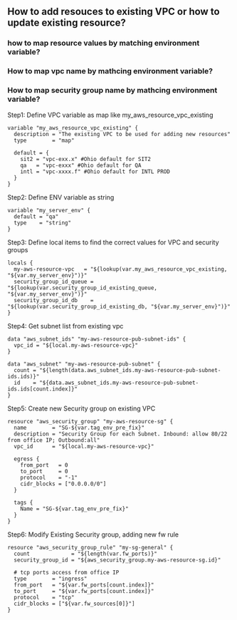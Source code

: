 ## How to add resouces to existing VPC or how to update existing resource?

### how to map resource values by matching environment variable?
### How to map vpc name by mathcing environment variable? 
### How to map security group name by mathcing environment variable? 


Step1: Define VPC variable as map like my_aws_resource_vpc_existing
```
variable "my_aws_resource_vpc_existing" {
  description = "The existing VPC to be used for adding new resources"
  type        = "map"

  default = {
    sit2 = "vpc-exx.x" #Ohio default for SIT2
    qa   = "vpc-exxx" #Ohio default for QA
    intl = "vpc-xxxx.f" #Ohio default for INTL PROD
  }
}
```
Step2: Define ENV variable as string
```
variable "my_server_env" {
  default = "qa"
  type    = "string"
}
```
Step3: Define local items to find the correct values for VPC and security groups
```
locals {
  my-aws-resource-vpc   = "${lookup(var.my_aws_resource_vpc_existing, "${var.my_server_env}")}"
  security_group_id_queue = "${lookup(var.security_group_id_existing_queue, "${var.my_server_env}")}"
  security_group_id_db    = "${lookup(var.security_group_id_existing_db, "${var.my_server_env}")}"
}
```
Step4: Get subnet list from existing vpc
```
data "aws_subnet_ids" "my-aws-resource-pub-subnet-ids" {
  vpc_id = "${local.my-aws-resource-vpc}"
}

data "aws_subnet" "my-aws-resource-pub-subnet" {
  count = "${length(data.aws_subnet_ids.my-aws-resource-pub-subnet-ids.ids)}"
  id    = "${data.aws_subnet_ids.my-aws-resource-pub-subnet-ids.ids[count.index]}"
}
```
Step5: Create new Security group on existing VPC
```
resource "aws_security_group" "my-aws-resource-sg" {
  name        = "SG-${var.tag_env_pre_fix}"
  description = "Security Group for each Subnet. Inbound: allow 80/22 from office IP; Outbound:all"
  vpc_id      = "${local.my-aws-resource-vpc}"

  egress {
    from_port   = 0
    to_port     = 0
    protocol    = "-1"
    cidr_blocks = ["0.0.0.0/0"]
  }

  tags {
    Name = "SG-${var.tag_env_pre_fix}"
  }
}
```

Step6: Modify Existing Security group, adding new fw rule
```
resource "aws_security_group_rule" "my-sg-general" {
  count             = "${length(var.fw_ports)}"
  security_group_id = "${aws_security_group.my-aws-resource-sg.id}"

  # tcp ports access from office IP
  type        = "ingress"
  from_port   = "${var.fw_ports[count.index]}"
  to_port     = "${var.fw_ports[count.index]}"
  protocol    = "tcp"
  cidr_blocks = ["${var.fw_sources[0]}"]
}
```


